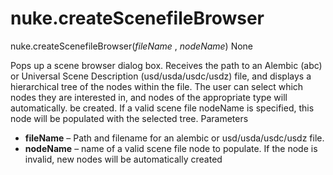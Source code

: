 # nuke.createScenefileBrowser
nuke.createScenefileBrowser(_fileName_ , _nodeName_)  None

Pops up a scene browser dialog box. Receives the path to an Alembic (abc) or Universal Scene Description (usd/usda/usdc/usdz) file, and displays a hierarchical tree of the nodes within the file. The user can select which nodes they are interested in, and nodes of the appropriate type will automatically. be created. If a valid scene file nodeName is specified, this node will be populated with the selected tree.
Parameters

  * **fileName** – Path and filename for an alembic or usd/usda/usdc/usdz file.
  * **nodeName** – name of a valid scene file node to populate. If the node is invalid, new nodes will be automatically created